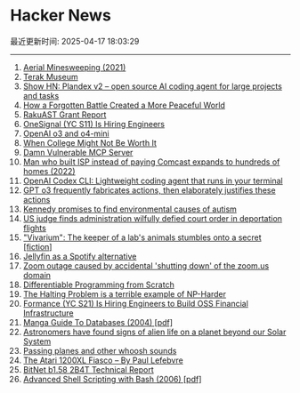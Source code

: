# Hacker News

最近更新时间: 2025-04-17 18:03:29

--- 
1. [Aerial Minesweeping (2021)](https://www.historynet.com/aerial-minesweeping/) 
2. [Terak Museum](https://www.threedee.com/jcm/terak/index.html) 
3. [Show HN: Plandex v2 – open source AI coding agent for large projects and tasks](https://github.com/plandex-ai/plandex) 
4. [How a Forgotten Battle Created a More Peaceful World](https://worldhistory.substack.com/p/how-a-forgotten-battle-created-a) 
5. [RakuAST Grant Report](https://niner.name/blog/rakuast_grant_report/index.html) 
6. [OneSignal (YC S11) Is Hiring Engineers](https://onesignal.com/careers) 
7. [OpenAI o3 and o4-mini](https://openai.com/index/introducing-o3-and-o4-mini/) 
8. [When College Might Not Be Worth It](https://libertystreeteconomics.newyorkfed.org/2025/04/when-college-might-not-be-worth-it/) 
9. [Damn Vulnerable MCP Server](https://github.com/harishsg993010/damn-vulnerable-MCP-server) 
10. [Man who built ISP instead of paying Comcast expands to hundreds of homes (2022)](https://arstechnica.com/tech-policy/2022/08/man-who-built-isp-instead-of-paying-comcast-50k-expands-to-hundreds-of-homes/) 
11. [OpenAI Codex CLI: Lightweight coding agent that runs in your terminal](https://github.com/openai/codex) 
12. [GPT o3 frequently fabricates actions, then elaborately justifies these actions](https://xcancel.com/TransluceAI/status/1912552046269771985) 
13. [Kennedy promises to find environmental causes of autism](https://www.politico.com/news/2025/04/16/syndicate-kennedy-pledges-to-figure-out-which-environmental-toxins-are-causing-autism-00293583) 
14. [US judge finds administration wilfully defied court order in deportation flights](https://www.abc.net.au/news/2025-04-17/judge-in-venezuelan-migrants-case-finds-trump-admin-probably-con/105186022) 
15. ["Vivarium": The keeper of a lab's animals stumbles onto a secret [fiction]](https://jsomers.net/vivarium/) 
16. [Jellyfin as a Spotify alternative](https://coppolaemilio.com/entries/i-left-spotify-what-happened-next/) 
17. [Zoom outage caused by accidental 'shutting down' of the zoom.us domain](https://status.zoom.us/incidents/pw9r9vnq5rvk) 
18. [Differentiable Programming from Scratch](https://thenumb.at/Autodiff/) 
19. [The Halting Problem is a terrible example of NP-Harder](https://buttondown.com/hillelwayne/archive/the-halting-problem-is-a-terrible-example-of-np/) 
20. [Formance (YC S21) Is Hiring Engineers to Build OSS Financial Infrastructure](https://www.ycombinator.com/companies/formance/jobs) 
21. [Manga Guide To Databases (2004) [pdf]](https://oberstar.eu.org/share/Documents/The-Manga-guide-to-databases.pdf) 
22. [Astronomers have found signs of alien life on a planet beyond our Solar System](https://www.skyatnightmagazine.com/news/k2-18b-dimethyl-sulfide) 
23. [Passing planes and other whoosh sounds](https://www.windytan.com/2025/04/passing-planes-and-other-whoosh-sounds.html) 
24. [The Atari 1200XL Fiasco – By Paul Lefebvre](https://www.goto10retro.com/p/the-atari-1200xl-fiasco) 
25. [BitNet b1.58 2B4T Technical Report](https://arxiv.org/abs/2504.12285) 
26. [Advanced Shell Scripting with Bash (2006) [pdf]](http://uniforumchicago.org/slides/bash1.pdf) 
